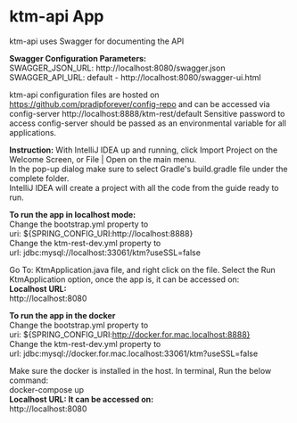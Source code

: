 # ktm-api App

ktm-api uses Swagger for documenting the API

**Swagger Configuration Parameters:**  
SWAGGER_JSON_URL:   http://localhost:8080/swagger.json    
SWAGGER_API_URL:    default - http://localhost:8080/swagger-ui.html


ktm-api configuration files are hosted on https://github.com/pradipforever/config-repo and can be accessed via config-server http://localhost:8888/ktm-rest/default
Sensitive password to access config-server should be passed as an environmental variable for all applications.

<strong>Instruction:</strong>
With IntelliJ IDEA up and running, click Import Project on the Welcome Screen, or File | Open on 
the main menu.<br>
In the pop-up dialog make sure to select Gradle's build.gradle file under the complete folder.<br>
IntelliJ IDEA will create a project with all the code from the guide ready to run.<br>

<strong>To run the app in localhost mode:</strong></br>
Change the bootstrap.yml property to</br>
uri: ${SPRING_CONFIG_URI:http://localhost:8888}</br>
Change the ktm-rest-dev.yml property to</br>
url: jdbc:mysql://localhost:33061/ktm?useSSL=false</br>

Go To:
KtmApplication.java file, and right click on the file.
Select the Run KtmApplication option, once the app is, it can be accessed on:</br>
<strong>Localhost URL:</strong><br>
http://localhost:8080

<strong>To run the app in the docker</strong></br>
Change the bootstrap.yml property to</br>
uri: ${SPRING_CONFIG_URI:http://docker.for.mac.localhost:8888}</br>
Change the ktm-rest-dev.yml property to</br>
url: jdbc:mysql://docker.for.mac.localhost:33061/ktm?useSSL=false</br>

Make sure the docker is installed in the host. In terminal, Run the below command:</br>
docker-compose up</br>
<strong>Localhost URL: It can be accessed on:</strong><br>
http://localhost:8080
